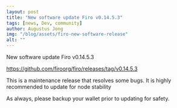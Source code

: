 ```yaml
---
layout: post
title: "New software update Firo v0.14.5.3"
tags: [news, Dev, community]
author: Augustus Jong
img: "/blog/assets/firo-new-software-release"
alt: ""
---
```


New software update Firo v0.14.5.3

https://github.com/firoorg/firo/releases/tag/v0.14.5.3

This is a maintenance release that resolves some bugs. It is highly recommended to update for node stability

As always, please backup your wallet prior to updating for safety.